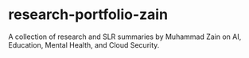 # research-portfolio-zain
A collection of research and SLR summaries by Muhammad Zain on AI, Education, Mental Health, and Cloud Security.
